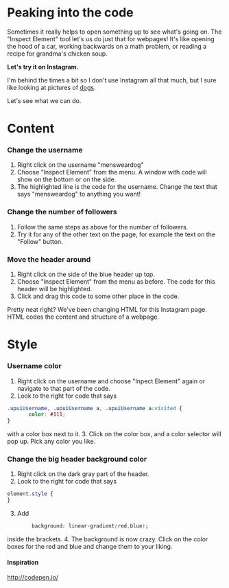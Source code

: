 # Peaking into the code

Sometimes it really helps to open something up to see what's going on.  The "Inspect Element" tool let's us do just that for webpages!  It's like opening the hood of a car, working backwards on a math problem, or reading a recipe for grandma's chicken soup.

**Let's try it on Instagram.**

I'm behind the times a bit so I don't use Instagram all that much, but I sure like looking at pictures of [dogs](http://instagram.com/mensweardog/).

Let's see what we can do.

# Content

### Change the username

1. Right click on the username "mensweardog"
2. Choose "Inspect Element" from the menu.  A window with code will show on the bottom or on the side.
3. The highlighted line is the code for the username.  Change the text that says "mensweardog" to anything you want!

### Change the number of followers

1. Follow the same steps as above for the number of followers.
2. Try it for any of the other text on the page, for example the text on the "Follow" button.


### Move the header around

1. Right click on the side of the blue header up top.
2. Choose "Inspect Element" from the menu as before.  The code for this header will be highlighted.
3. Click and drag this code to some other place in the code.

Pretty neat right? We've been changing HTML for this Instagram page.  HTML codes the content and structure of a webpage.

# Style

### Username color

1. Right click on the username and choose "Inpect Element" again or navigate to that part of the code.
2. Look to the right for code that says
```css
.upuiUsername, .upuiUsername a, .upuiUsername a:visited {
       color: #111;
}
```
with a color box next to it.
3. Click on the color box, and a color selector will pop up.  Pick any color you like.

### Change the big header background color

1. Right click on the dark gray part of the header.
2. Look to the right for code that says
```css
element.style {
}
```
3. Add
```css
        background: linear-gradient(red,blue);
```
inside the brackets.
4. The background is now crazy.  Click on the color boxes for the red and blue and change them to your liking.




#### Inspiration

http://codepen.io/
